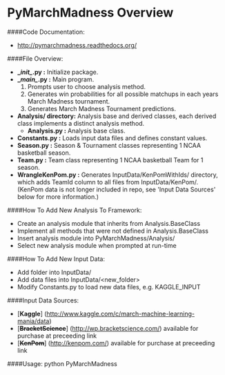 PyMarchMadness Overview
=============

####Code Documentation:
- http://pymarchmadness.readthedocs.org/

####File Overview:
- **\__init\__.py :** Initialize package.
- **\__main\__.py :** Main program.
  1. Prompts user to choose analysis method.
  2. Generates win probabilities for all possible matchups in each years March Madness tournament.
  3. Generates March Madness Tournament predictions.
- **Analysis/ directory:** Analysis base and derived classes, each derived class implements a distinct analysis method.
  - **Analysis.py :** Analysis base class.
- **Constants.py :** Loads input data files and defines constant values.
- **Season.py :** Season & Tournament classes representing 1 NCAA basketball season.
- **Team.py :** Team class representing 1 NCAA basketball Team for 1 season.
- **WrangleKenPom.py :** Generates InputData/KenPomWithIds/ directory, which adds TeamId column to all files from InputData/KenPom/. (KenPom data is not longer included in repo, see 'Input Data Sources' below for more information.)

####How To Add New Analysis To Framework:
- Create an analysis module that inherits from Analysis.BaseClass
- Implement all methods that were not defined in Analysis.BaseClass
- Insert analysis module into PyMarchMadness/Analysis/
- Select new analysis module when prompted at run-time

####How To Add New Input Data:
- Add folder into InputData/
- Add data files into InputData/<new_folder>
- Modify Constants.py to load new data files, e.g. KAGGLE_INPUT

####Input Data Sources:
- [**Kaggle**] (http://www.kaggle.com/c/march-machine-learning-mania/data)
- [~~**BracketScience**~~] (http://wp.bracketscience.com/) available for purchase at preceeding link
- [~~**KenPom**~~] (http://kenpom.com/) available for purchase at preceeding link

####Usage:
    python PyMarchMadness
